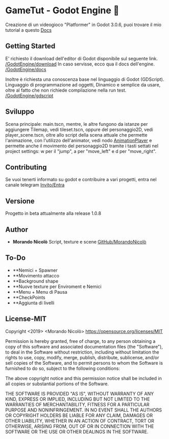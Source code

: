 # GameTut - Godot Engine 👾 

Creazione di un videogioco "Platformer" in Godot 3.0.6, puoi trovare il mio tutorial a questo [Docs](https://docs.google.com/document/d/16chVS62Q0zbGRgZFrG-yDrZ11vdsfA1oKk0G9wroP4w/edit?usp=sharing)

## Getting Started

E' richiesto il download dell'editor di Godot disponibile sul seguente link.
[/GodotEngine/download](https://godotengine.org/download)
In caso servisse, ecco qua il docs dell'engine.
[/GodotEngine/docs](https://docs.godotengine.org/en/3.0/)

Inoltre è richiesta una conoscenza base nel linguaggio di Godot (GDScript).
Linguaggio di programmazione ad oggetti, Dinamico e semplice da usare,
oltre al fatto che non richiede compilazione nella run test.
[/GodotEngine/gdscript](https://docs.godotengine.org/en/3.0/getting_started/scripting/gdscript/gdscript_advanced.html)

## Sviluppo

Scena principale: main.tscn, mentre, le altre fungono da istanze per aggiungere Tilemap, vedi tileset.tscn,
oppure del personaggio2D, vedi player_scene.tscn, oltre allo script della scena attuale che permette l'animazione,
con l'utilizzo dell'animator, vedi nodo [AnimationPlayer](https://docs.godotengine.org/en/3.0/tutorials/animation/introduction_2d.html) e permette anche il movimento del personaggio2D tramite i tasti settati nel project settings:
w per il "jump", a per "move_left" e d per "move_right".

## Contributing

Se vuoi tenerti informato su godot e contribuire a vari progetti, entra nel canale telegram 
[Invito/Entra](https://t.me/joinchat/AAAAAFTHYiUbH7vmAkKRqw)

## Versione

Progetto in beta attualmente alla release 1.0.8

## Author

* **Morando Nicolò** Script, texture e scene [GitHub/MorandoNicolò](https://github.com/nicolomorando)

## To-Do

* **Nemici + Spawner
* **Movimento attacco
* **Background shape
* **Nuove texture per Enviroment e Nemici
* **Menu + Menu di Pausa
* **CheckPoints
* **Aggiunta di livelli

## License-MIT

Copyright <2019> <Morando Nicolò>	https://opensource.org/licenses/MIT

Permission is hereby granted, free of charge, to any person obtaining a copy of this software and associated documentation files (the "Software"), to deal in the Software without restriction, including without limitation the rights to use, copy, modify, merge, publish, distribute, sublicense, and/or sell copies of the Software, and to permit persons to whom the Software is furnished to do so, subject to the following conditions:

The above copyright notice and this permission notice shall be included in all copies or substantial portions of the Software.

THE SOFTWARE IS PROVIDED "AS IS", WITHOUT WARRANTY OF ANY KIND, EXPRESS OR IMPLIED, INCLUDING BUT NOT LIMITED TO THE WARRANTIES OF MERCHANTABILITY, FITNESS FOR A PARTICULAR PURPOSE AND NONINFRINGEMENT. IN NO EVENT SHALL THE AUTHORS OR COPYRIGHT HOLDERS BE LIABLE FOR ANY CLAIM, DAMAGES OR OTHER LIABILITY, WHETHER IN AN ACTION OF CONTRACT, TORT OR OTHERWISE, ARISING FROM, OUT OF OR IN CONNECTION WITH THE SOFTWARE OR THE USE OR OTHER DEALINGS IN THE SOFTWARE.
